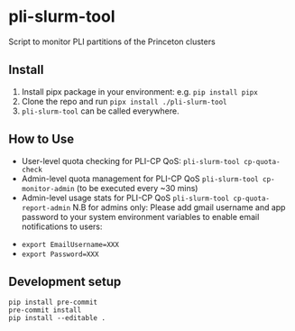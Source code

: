 # pli-slurm-tool

Script to monitor PLI partitions of the Princeton clusters

## Install
1. Install pipx package in your environment: e.g. `pip install pipx`
2. Clone the repo and run `pipx install ./pli-slurm-tool`
3. `pli-slurm-tool` can be called everywhere.

## How to Use
* User-level quota checking for PLI-CP QoS: `pli-slurm-tool cp-quota-check`
* Admin-level quota management for PLI-CP QoS `pli-slurm-tool cp-monitor-admin` (to be executed every ~30 mins)
* Admin-level usage stats for PLI-CP QoS `pli-slurm-tool cp-quota-report-admin`
N.B for admins only: Please add gmail username and app password to your system environment variables to enable email notifications to users:
- `export EmailUsername=XXX`
- `export Password=XXX`

## Development setup

```
pip install pre-commit
pre-commit install
pip install --editable .
```
